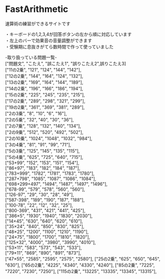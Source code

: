 # FastArithmetic
速算術の練習ができるサイトです





・キーボードの1,2,3,4が回答ボタンの左から順に対応しています<br>
・左上のバーで効果音の音量調整ができます<br>
・受験期に息抜きがてら数時間で作って使っていました<br>


-取り扱っている問題一覧- <br>
    ["問題文", "こたえ", "誤こたえ1", "誤りこたえ2",誤りこたえ3]<br>
    ["11の2乗", "121", "124", "144", "142"],<br>
    ["12の2乗", "144", "164", "124", "132"],<br>
    ["13の2乗", "169", "164", "144", "189"],<br>
    ["14の2乗", "196", "166", "186", "194"],<br>
    ["15の2乗", "225", "245", "235", "215"],<br>
    ["17の2乗", "289", "298", "321", "299"],<br>
    ["19の2乗", "361", "369", "381", "289"],<br>
    ["2の3乗", "8", "10", "6", "16"],<br>
    ["2の5乗", "32", "40", "30", "36"],<br>
    ["2の7乗", "128", "132", "140", "134"],<br>
    ["2の9乗", "512", "520", "492", "502"],<br>
    ["2の10乗", "1024", "1048", "1032", "984"],<br>
    ["3の4乗", "81", "91", "99", "71"],<br>
    ["5の3乗", "125", "145", "135", "115"],<br>
    ["5の4乗", "625", "725", "640", "715"],<br>
    ["53+99", "152", "153", "151", "154"],<br>
    ["86+97", "183", "182", "184", "187"],<br>
    ["783+999", "1782", "1781", "1783", "1780"],<br>
    ["287+798", "1085", "1087", "1086", "1084"],<br>
    ["698+299+497", "1494", "1487", "1497", "1496"],<br>
    ["678-99", "579", "578", "560", "560"],<br>
    ["126-97", "29", "30", "28", "49"],<br>
    ["587-398", "189", "190", "187", "188"],<br>
    ["100-78", "22", "12", "32", "25"],<br>
    ["800-369", "431", "421", "441", "425"],<br>
    ["386×5", "1930", "1940", "1830", "2030"],<br>
    ["14×45", "630", "640", "620", "610"],<br>
    ["35×24", "840", "850", "830", "825"],<br>
    ["48×25", "1200", "1100", "1210", "1190"],<br>
    ["24×75", "1800", "1700", "1810", "1820"],<br>
    ["125×32", "4000", "3980", "3990", "4010"],<br>
    ["53×11", "583", "573", "543", "533"],<br>
    ["79×11", "869", "890", "891", "873"],<br>
    ["47×55", "2585", "2595", "2575", "2580"],
    ["25の2乗", "625", "650", "645", "630"],
    ["65の2乗", "4225", "4340", "4330", "4240"],
    ["85の2乗", "7225", "7220", "7230", "7250"],
    ["115の2乗", "13225", "13335", "13345", "13315"],
